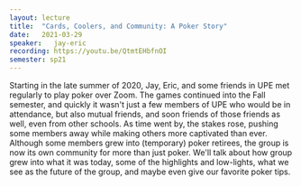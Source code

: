 ```yaml
---
layout: lecture
title:  "Cards, Coolers, and Community: A Poker Story"
date:   2021-03-29
speaker:   jay-eric
recording: https://youtu.be/QtmtEHbfnOI
semester: sp21
---
```


Starting in the late summer of 2020, Jay, Eric, and some friends in UPE met
regularly to play poker over Zoom. The games continued into the Fall semester,
and quickly it wasn't just a few members of UPE who would be in attendance, but
also mutual friends, and soon friends of those friends as well, even from other
schools. As time went by, the stakes rose, pushing some members away while
making others more captivated than ever. Although some members grew into
(temporary) poker retirees, the group is now its own community for more than
just poker. We'll talk about how group grew into what it was today, some of the
highlights and low-lights, what we see as the future of the group, and maybe
even give our favorite poker tips. 
